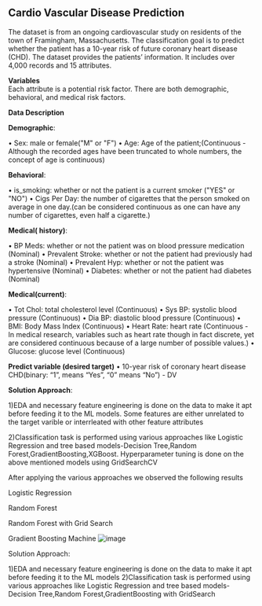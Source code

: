 ## **Cardio Vascular Disease Prediction**
The dataset is from an ongoing cardiovascular study on residents of the town of Framingham,
Massachusetts. The classification goal is to predict whether the patient has a 10-year risk of
future coronary heart disease (CHD). The dataset provides the patients’ information. It includes
over 4,000 records and 15 attributes.


**Variables**<br />
Each attribute is a potential risk factor. There are both demographic, behavioral, and medical risk factors.


**Data Description**

**Demographic**:

• Sex: male or female("M" or "F")
• Age: Age of the patient;(Continuous - Although the recorded ages have been truncated to
whole numbers, the concept of age is continuous)

**Behavioral**:

• is_smoking: whether or not the patient is a current smoker ("YES" or "NO")
• Cigs Per Day: the number of cigarettes that the person smoked on average in one day.(can be considered continuous as one can have any number of cigarettes, even half a cigarette.)

**Medical( history)**:

• BP Meds: whether or not the patient was on blood pressure medication (Nominal)
• Prevalent Stroke: whether or not the patient had previously had a stroke (Nominal)
• Prevalent Hyp: whether or not the patient was hypertensive (Nominal)
• Diabetes: whether or not the patient had diabetes (Nominal)

**Medical(current)**:

• Tot Chol: total cholesterol level (Continuous)
• Sys BP: systolic blood pressure (Continuous)
• Dia BP: diastolic blood pressure (Continuous)
• BMI: Body Mass Index (Continuous)
• Heart Rate: heart rate (Continuous - In medical research, variables such as heart rate though       in fact discrete, yet are considered continuous because of a large number of possible values.)
• Glucose: glucose level (Continuous)


**Predict variable (desired target)**
• 10-year risk of coronary heart disease CHD(binary: “1”, means “Yes”, “0” means “No”) -
DV



**Solution Approach**:

1)EDA and necessary feature engineering is done on the data to make it apt before feeding it to the ML models. Some features are either unrelated to the target varible or interrleated with other feature attributes

2)Classification task is performed using various approaches like Logistic Regression and tree based models-Decision Tree,Random Forest,GradientBoosting,XGBoost. Hyperparameter tuning is done on the above mentioned models using GridSearchCV

After applying the various approaches we observed the following results










Logistic Regression







Random Forest






Random Forest with Grid Search





Gradient Boosting Machine
![image](https://user-images.githubusercontent.com/36561428/198103364-38cc2362-10a3-4aac-b4b6-f77e9f11ce4b.png)






Solution Approach:

1)EDA and necessary feature engineering is done on the data to make it apt before feeding it to the ML models
2)Classification task is performed using various approaches like Logistic Regression and tree based models-Decision Tree,Random Forest,GradientBoosting with GridSearch 
